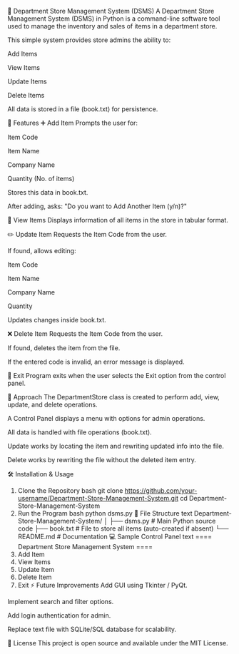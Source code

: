🏬 Department Store Management System (DSMS)
A Department Store Management System (DSMS) in Python is a command-line software tool used to manage the inventory and sales of items in a department store.

This simple system provides store admins the ability to:

Add Items

View Items

Update Items

Delete Items

All data is stored in a file (book.txt) for persistence.

🔹 Features
➕ Add Item
Prompts the user for:

Item Code

Item Name

Company Name

Quantity (No. of items)

Stores this data in book.txt.

After adding, asks:
"Do you want to Add Another Item (y/n)?"

👀 View Items
Displays information of all items in the store in tabular format.

✏️ Update Item
Requests the Item Code from the user.

If found, allows editing:

Item Code

Item Name

Company Name

Quantity

Updates changes inside book.txt.

❌ Delete Item
Requests the Item Code from the user.

If found, deletes the item from the file.

If the entered code is invalid, an error message is displayed.

🚪 Exit
Program exits when the user selects the Exit option from the control panel.

🔹 Approach
The DepartmentStore class is created to perform add, view, update, and delete operations.

A Control Panel displays a menu with options for admin operations.

All data is handled with file operations (book.txt).

Update works by locating the item and rewriting updated info into the file.

Delete works by rewriting the file without the deleted item entry.

🛠️ Installation & Usage
1. Clone the Repository
bash
git clone https://github.com/your-username/Department-Store-Management-System.git
cd Department-Store-Management-System
2. Run the Program
bash
python dsms.py
📂 File Structure
text
Department-Store-Management-System/
│
├── dsms.py       # Main Python source code
├── book.txt      # File to store all items (auto-created if absent)
└── README.md     # Documentation
💻 Sample Control Panel
text
==== Department Store Management System ====
1. Add Item
2. View Items
3. Update Item
4. Delete Item
5. Exit
⚡ Future Improvements
Add GUI using Tkinter / PyQt.

Implement search and filter options.

Add login authentication for admin.

Replace text file with SQLite/SQL database for scalability.

📜 License
This project is open source and available under the MIT License.
